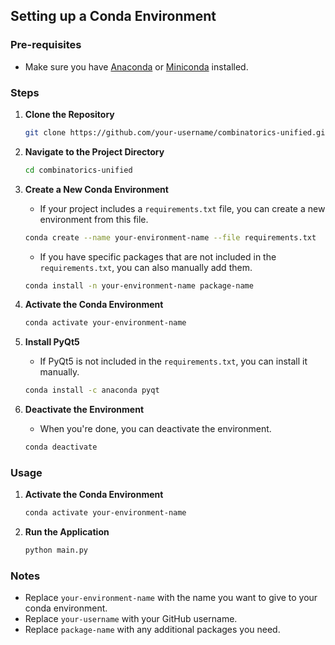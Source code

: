 ## Setting up a Conda Environment

### Pre-requisites
- Make sure you have [Anaconda](https://www.anaconda.com/products/distribution) or [Miniconda](https://docs.conda.io/en/latest/miniconda.html) installed.

### Steps

1. **Clone the Repository**
    ```bash
    git clone https://github.com/your-username/combinatorics-unified.git
    ```

2. **Navigate to the Project Directory**
    ```bash
    cd combinatorics-unified
    ```

3. **Create a New Conda Environment**
    - If your project includes a `requirements.txt` file, you can create a new environment from this file.
    ```bash
    conda create --name your-environment-name --file requirements.txt
    ```

    - If you have specific packages that are not included in the `requirements.txt`, you can also manually add them.
    ```bash
    conda install -n your-environment-name package-name
    ```

4. **Activate the Conda Environment**
    ```bash
    conda activate your-environment-name
    ```

5. **Install PyQt5**
    - If PyQt5 is not included in the `requirements.txt`, you can install it manually.
    ```bash
    conda install -c anaconda pyqt
    ```

6. **Deactivate the Environment**
    - When you're done, you can deactivate the environment.
    ```bash
    conda deactivate
    ```

### Usage
1. **Activate the Conda Environment**
    ```bash
    conda activate your-environment-name
    ```
2. **Run the Application**
    ```bash
    python main.py
    ```

### Notes
- Replace `your-environment-name` with the name you want to give to your conda environment.
- Replace `your-username` with your GitHub username.
- Replace `package-name` with any additional packages you need.
